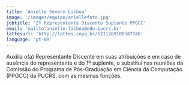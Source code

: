 ```yaml
---
title: 'Anielle Severo Lisboa'
image: '/images/equipe/aniellefoto.jpg'
jobtitle: '2ª Representante Discente Suplente PPGCC'
email: 'mailto:anielle.lisboa@edu.pucrs.br'
lattesurl: 'http://lattes.cnpq.br/5211269100587746'
language: 'pt-BR'
---
```


Auxilia o(a) Representante Discente em suas atribuições e em caso de ausência do representante e do 1º suplente, o substitui nas reuniões da Comissão do Programa de Pós-Graduação em Ciência da Computação (PPGCC) da PUCRS, com as mesmas funções.
